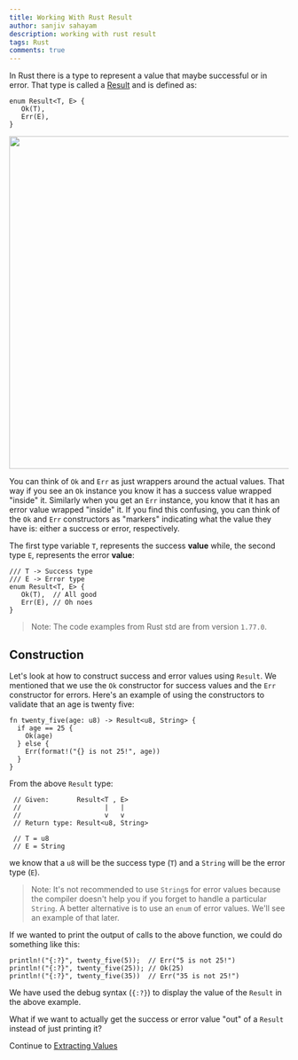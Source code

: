 ```yaml
---
title: Working With Rust Result
author: sanjiv sahayam
description: working with rust result
tags: Rust
comments: true
---
```


In Rust there is a type to represent a value that maybe successful or in error. That type is called a [Result](https://doc.rust-lang.org/std/result/index.html) and is defined as:

```{.rust .scrollx}
enum Result<T, E> {
   Ok(T),
   Err(E),
}
```

<img src="/images/2024-01-24-working-with-rust-result/rust-result-structure.png" width="600" />

You can think of `Ok` and `Err` as just wrappers around the actual values. That way if you see an `Ok` instance you know it has a success value wrapped "inside" it. Similarly when you get an `Err` instance, you know that it has an error value wrapped "inside" it. If you find this confusing, you can think of the `Ok` and `Err` constructors as "markers" indicating what the value they have is: either a success or error, respectively.

The first type variable `T`, represents the success **value** while, the second type `E`, represents the error **value**:

```{.rust .scrollx}
/// T -> Success type
/// E -> Error type
enum Result<T, E> {
   Ok(T),  // All good
   Err(E), // Oh noes
}
```

> Note: The code examples from Rust std are from version `1.77.0`.

## Construction

Let's look at how to construct success and error values using `Result`. We mentioned that we use the `Ok` constructor for success values and the `Err` constructor
for errors. Here's an example of using the constructors to validate that an age is twenty five:

```{.rust .scrollx}
fn twenty_five(age: u8) -> Result<u8, String> {
  if age == 25 {
    Ok(age)
  } else {
    Err(format!("{} is not 25!", age))
  }
}
```

From the above `Result` type:

```{.rust .scrollx}
 // Given:       Result<T , E>
 //                     |   |
 //                     v   v
 // Return type: Result<u8, String>

 // T = u8
 // E = String
```

we know that a `u8` will be the success type (`T`) and a `String` will be the error type (`E`).

> Note: It's not recommended to use `String`s for error values because the compiler doesn't
help you if you forget to handle a particular `String`. A better alternative is to use an `enum` of error values. We'll see an example of that later.

If we wanted to print the output of calls to the above function, we could do something like this:

```{.rust .scrollx}
println!("{:?}", twenty_five(5));  // Err("5 is not 25!")
println!("{:?}", twenty_five(25)); // Ok(25)
println!("{:?}", twenty_five(35))  // Err("35 is not 25!")
```

We have used the debug syntax (`{:?}`) to display the value of the `Result` in the above example.

What if we want to actually get the success or error value "out" of a `Result` instead of just printing it?

Continue to [Extracting Values](2024-01-24-working-with-rust-result-extracting-values.html)
